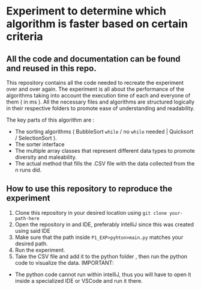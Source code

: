 # Experiment to determine which algorithm is faster based on certain criteria

## All the code and documentation can be found and reused in this repo.

This repository contains all the code needed to recreate the experiment over and over again. The experiment is all about the performance of the algorithms taking into account the execution time of each and everyone of them ( in ms ).
All the necessary files and algorithms are structured logically in their respective folders to promote ease of understanding and readability.

The key parts of this algorithm are :

* The sorting algorithms ( BubbleSort `while` / no `while` needed  | Quicksort / SelectionSort ).
* The sorter interface 
* The multiple array classes that represent different data types to promote diversity and maleability.
* The actual method that fills the .CSV file with the data collected from the n runs did.


## How to use this repository to reproduce the experiment

1. Clone this repository in your desired location using `git clone your-path-here`
2. Open the repository in and IDE, preferably intelliJ since this was created using said IDE
3. Make sure that the path inside `P1_EXP>pyhton>main.py` matches your desired path.
4. Run the experiment.
5. Take the CSV file and add it to the python folder , then run the python code to visualize the data.
IMPORTANT:
* The python code cannot run within intelliJ, thus you will have to open it inside a specialized IDE or VSCode and run it there.